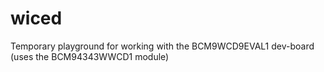 # wiced
Temporary playground for working with the BCM9WCD9EVAL1 dev-board (uses the BCM94343WWCD1 module)
